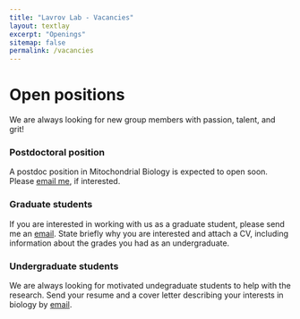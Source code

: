 ```yaml
---
title: "Lavrov Lab - Vacancies"
layout: textlay
excerpt: "Openings"
sitemap: false
permalink: /vacancies
---
```


# Open positions

We are always looking for new group members with passion, talent, and grit!

### Postdoctoral position

A postdoc position in Mitochondrial Biology is expected to open soon.
Please [email me](mailto:dennis.lavrov@gmail.com), if interested.
<!-- [open](https://isu.wd1.myworkdayjobs.com/IowaStateJobs/job/Ames-IA/Postdoctoral-Research-Associate---Evolutionary-Mitochondrial-Biology_R525)
in our lab. -->

### Graduate students

If you are interested in working with us as a graduate student, please send me an [email](mailto:dennis.lavrov@gmail.com).
State briefly why you are interested and attach a CV, including information about the grades you had as an undergraduate.

### Undergraduate students

We are always looking for motivated undegraduate students to help with the research. Send your resume and a cover letter describing your interests in biology by [email](mailto:dennis.lavrov@gmail.com).

<!--
<figure>
<img src="{{ site.url }}{{ site.baseurl }}/images/picpic/Gallery/DSC_0696.jpg" width="95%">
</figure>
-->
